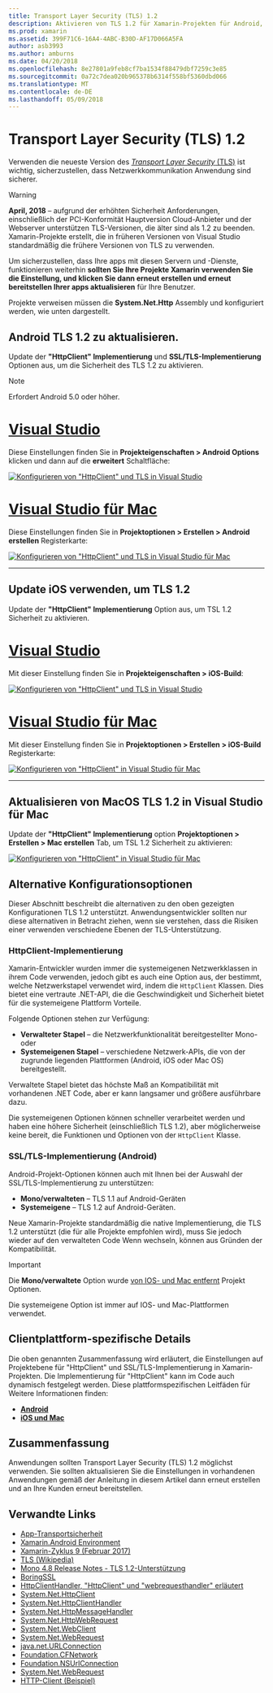 ```yaml
---
title: Transport Layer Security (TLS) 1.2
description: Aktivieren von TLS 1.2 für Xamarin-Projekten für Android, iOS und Mac
ms.prod: xamarin
ms.assetid: 399F71C6-16A4-4ABC-B30D-AF17D066A5FA
author: asb3993
ms.author: amburns
ms.date: 04/20/2018
ms.openlocfilehash: 8e27801a9feb8cf7ba1534f88479dbf7259c3e85
ms.sourcegitcommit: 0a72c7dea020b965378b6314f558bf5360dbd066
ms.translationtype: MT
ms.contentlocale: de-DE
ms.lasthandoff: 05/09/2018
---
```

# <a name="transport-layer-security-tls-12"></a>Transport Layer Security (TLS) 1.2

Verwenden die neueste Version des [ _Transport Layer Security_ (TLS)](https://en.wikipedia.org/wiki/Transport_Layer_Security) ist wichtig, sicherzustellen, dass Netzwerkkommunikation Anwendung sind sicherer.

> [!WARNING]
> **April, 2018** – aufgrund der erhöhten Sicherheit Anforderungen, einschließlich der PCI-Konformität Hauptversion Cloud-Anbieter und der Webserver unterstützen TLS-Versionen, die älter sind als 1.2 zu beenden.  Xamarin-Projekte erstellt, die in früheren Versionen von Visual Studio standardmäßig die frühere Versionen von TLS zu verwenden.
>
> Um sicherzustellen, dass Ihre apps mit diesen Servern und -Dienste, funktionieren weiterhin **sollten Sie Ihre Projekte Xamarin verwenden Sie die Einstellung, und klicken Sie dann erneut erstellen und erneut bereitstellen Ihrer apps aktualisieren** für Ihre Benutzer.

Projekte verweisen müssen die **System.Net.Http** Assembly und konfiguriert werden, wie unten dargestellt.

## <a name="update-android-to-tls-12"></a>Android TLS 1.2 zu aktualisieren.

Update der **"HttpClient" Implementierung** und **SSL/TLS-Implementierung** Optionen aus, um die Sicherheit des TLS 1.2 zu aktivieren.

> [!NOTE]
> Erfordert Android 5.0 oder höher.

# <a name="visual-studiotabwindows"></a>[Visual Studio](#tab/windows)

Diese Einstellungen finden Sie in **Projekteigenschaften > Android Options** klicken und dann auf die **erweitert** Schaltfläche:

[![Konfigurieren von "HttpClient" und TLS in Visual Studio](transport-layer-security-images/android-win-sml.png)](transport-layer-security-images/android-win.png#lightbox)

# <a name="visual-studio-for-mactabmacos"></a>[Visual Studio für Mac](#tab/macos)

Diese Einstellungen finden Sie in **Projektoptionen > Erstellen > Android erstellen** Registerkarte:

[![Konfigurieren von "HttpClient" und TLS in Visual Studio für Mac](transport-layer-security-images/android-mac-sml.png)](transport-layer-security-images/android-mac.png#lightbox)

-----

## <a name="update-ios-to-tls-12"></a>Update iOS verwenden, um TLS 1.2

Update der **"HttpClient" Implementierung** Option aus, um TSL 1.2 Sicherheit zu aktivieren.

# <a name="visual-studiotabwindows"></a>[Visual Studio](#tab/windows)

Mit dieser Einstellung finden Sie in **Projekteigenschaften > iOS-Build**:

[![Konfigurieren von "HttpClient" und TLS in Visual Studio](transport-layer-security-images/ios-win-sml.png)](transport-layer-security-images/ios-win.png#lightbox)

# <a name="visual-studio-for-mactabmacos"></a>[Visual Studio für Mac](#tab/macos)

Mit dieser Einstellung finden Sie in **Projektoptionen > Erstellen > iOS-Build** Registerkarte:

[![Konfigurieren von "HttpClient" in Visual Studio für Mac](transport-layer-security-images/ios-mac-sml.png)](transport-layer-security-images/ios-mac.png#lightbox)

-----

## <a name="update-macos-to-tls-12-in-visual-studio-for-mac"></a>Aktualisieren von MacOS TLS 1.2 in Visual Studio für Mac

Update der **"HttpClient" Implementierung** option **Projektoptionen > Erstellen > Mac erstellen** Tab, um TSL 1.2 Sicherheit zu aktivieren:

[![Konfigurieren von "HttpClient" in Visual Studio für Mac](transport-layer-security-images/macos-mac-sml.png)](transport-layer-security-images/macos-mac.png#lightbox)

## <a name="alternative-configuration-options"></a>Alternative Konfigurationsoptionen

Dieser Abschnitt beschreibt die alternativen zu den oben gezeigten Konfigurationen TLS 1.2 unterstützt.
Anwendungsentwickler sollten nur diese alternativen in Betracht ziehen, wenn sie verstehen, dass die Risiken einer verwenden verschiedene Ebenen der TLS-Unterstützung.

### <a name="httpclient-implementation"></a>HttpClient-Implementierung

Xamarin-Entwickler wurden immer die systemeigenen Netzwerkklassen in ihrem Code verwenden, jedoch gibt es auch eine Option aus, der bestimmt, welche Netzwerkstapel verwendet wird, indem die `HttpClient` Klassen. Dies bietet eine vertraute .NET-API, die die Geschwindigkeit und Sicherheit bietet für die systemeigene Plattform Vorteile.

Folgende Optionen stehen zur Verfügung:

- **Verwalteter Stapel** – die Netzwerkfunktionalität bereitgestellter Mono-oder
- **Systemeigenen Stapel** – verschiedene Netzwerk-APIs, die von der zugrunde liegenden Plattformen (Android, iOS oder Mac OS) bereitgestellt.

Verwaltete Stapel bietet das höchste Maß an Kompatibilität mit vorhandenen .NET Code, aber er kann langsamer und größere ausführbare dazu.

Die systemeigenen Optionen können schneller verarbeitet werden und haben eine höhere Sicherheit (einschließlich TLS 1.2), aber möglicherweise keine bereit, die Funktionen und Optionen von der `HttpClient` Klasse.

### <a name="ssltls-implementation-android"></a>SSL/TLS-Implementierung (Android)

Android-Projekt-Optionen können auch mit Ihnen bei der Auswahl der SSL/TLS-Implementierung zu unterstützen:

- **Mono/verwalteten** – TLS 1.1 auf Android-Geräten
- **Systemeigene** – TLS 1.2 auf Android-Geräten.

Neue Xamarin-Projekte standardmäßig die native Implementierung, die TLS 1.2 unterstützt (die für alle Projekte empfohlen wird), muss Sie jedoch wieder auf den verwalteten Code Wenn wechseln, können aus Gründen der Kompatibilität.

> [!IMPORTANT]
> Die **Mono/verwaltete** Option wurde [von IOS- und Mac entfernt](https://developer.xamarin.com/releases/ios/xamarin.ios_10/xamarin.ios_10.8/) Projekt Optionen.
>
> Die systemeigene Option ist immer auf IOS- und Mac-Plattformen verwendet.

## <a name="platform-specific-details"></a>Clientplattform-spezifische Details

Die oben genannten Zusammenfassung wird erläutert, die Einstellungen auf Projektebene für "HttpClient" und SSL/TLS-Implementierung in Xamarin-Projekten. Die Implementierung für "HttpClient" kann im Code auch dynamisch festgelegt werden. Diese plattformspezifischen Leitfäden für Weitere Informationen finden:

- [**Android**](~/android/app-fundamentals/http-stack.md)
- [**iOS und Mac**](~/cross-platform/macios/http-stack.md)


## <a name="summary"></a>Zusammenfassung

Anwendungen sollten Transport Layer Security (TLS) 1.2 möglichst verwenden.
Sie sollten aktualisieren Sie die Einstellungen in vorhandenen Anwendungen gemäß der Anleitung in diesem Artikel dann erneut erstellen und an Ihre Kunden erneut bereitstellen.

## <a name="related-links"></a>Verwandte Links

- [App-Transportsicherheit](~/ios/app-fundamentals/ats.md)
- [Xamarin.Android Environment](~/android/deploy-test/environment.md)
- [Xamarin-Zyklus 9 (Februar 2017)](https://releases.xamarin.com/stable-release-cycle-9/)
- [TLS (Wikipedia)](https://en.wikipedia.org/wiki/Transport_Layer_Security)
- [Mono 4.8 Release Notes - TLS 1.2-Unterstützung](http://www.mono-project.com/docs/about-mono/releases/4.8.0/#tls-12-support)
- [BoringSSL](https://boringssl.googlesource.com/boringssl/)
- [HttpClientHandler, "HttpClient" und "webrequesthandler" erläutert](https://blogs.msdn.microsoft.com/henrikn/2012/08/07/httpclient-httpclienthandler-and-webrequesthandler-explained/)
- [System.Net.HttpClient](https://msdn.microsoft.com/library/system.net.http.httpclient(v=vs.118).aspx)
- [System.Net.HttpClientHandler](https://msdn.microsoft.com/library/system.net.http.httpclienthandler(v=vs.118).aspx)
- [System.Net.HttpMessageHandler](https://msdn.microsoft.com/library/system.net.http.httpmessagehandler(v=vs.118).aspx)
- [System.Net.HttpWebRequest](https://msdn.microsoft.com/library/system.net.httpwebrequest(v=vs.110).aspx)
- [System.Net.WebClient](https://msdn.microsoft.com/library/system.net.webclient(v=vs.110).aspx)
- [System.Net.WebRequest](https://msdn.microsoft.com/library/system.net.webrequest(v=vs.110).aspx)
- [java.net.URLConnection](http://developer.android.com/reference/java/net/URLConnection.html)
- [Foundation.CFNetwork](https://developer.xamarin.com/api/type/CoreFoundation.CFNetwork/)
- [Foundation.NSUrlConnection](https://developer.xamarin.com/api/type/Foundation.NSUrlConnection/)
- [System.Net.WebRequest](https://msdn.microsoft.com/library/system.net.webrequest(v=vs.110).aspx)
- [HTTP-Client (Beispiel)](https://developer.xamarin.com/samples/monotouch/HttpClient/)
